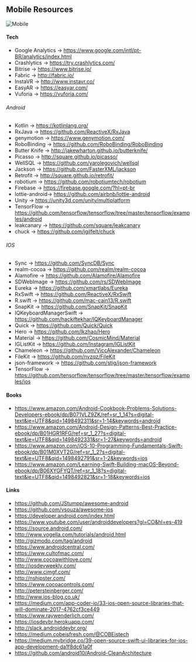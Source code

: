 ## Mobile Resources

![Mobile](http://d1vqbpto5tbbz0.cloudfront.net/blog/wp-content/uploads/2015/01/21180000/iOS-and-Android.jpg)

#### Tech

* Google Analytics -> https://www.google.com/intl/pt-BR/analytics/index.html
* Crashlytics -> https://try.crashlytics.com/
* Bitrise -> https://www.bitrise.io/
* Fabric -> http://fabric.io/
* InstaVR -> http://www.instavr.co/
* EasyAR -> https://easyar.com/
* Vuforia -> https://vuforia.com/

###### Android

* Kotlin -> https://kotlinlang.org/
* RxJava -> https://github.com/ReactiveX/RxJava
* genymotion -> https://www.genymotion.com/
* RoboBinding -> https://github.com/RoboBinding/RoboBinding
* Butter Knife -> http://jakewharton.github.io/butterknife/
* Picasso -> http://square.github.io/picasso/
* WellSQL -> https://github.com/yarolegovich/wellsql
* Jackson -> https://github.com/FasterXML/jackson
* Retrofit -> http://square.github.io/retrofit/
* robotium -> https://github.com/robotiumtech/robotium
* Firebase -> https://firebase.google.com/?hl=pt-br
* lottie-android-> https://github.com/airbnb/lottie-android
* Unity -> https://unity3d.com/unity/multiplatform
* TensorFlow -> https://github.com/tensorflow/tensorflow/tree/master/tensorflow/examples/android
* leakcanary -> https://github.com/square/leakcanary
* chuck -> https://github.com/jgilfelt/chuck

###### IOS

* Sync -> https://github.com/SyncDB/Sync
* realm-cocoa -> https://github.com/realm/realm-cocoa
* Alamofire -> https://github.com/Alamofire/Alamofire
* SDWebImage -> https://github.com/rs/SDWebImage
* Eureka -> https://github.com/xmartlabs/Eureka
* RxSwift -> https://github.com/ReactiveX/RxSwift
* R.swift -> https://github.com/mac-cain13/R.swift
* SnapKit -> https://github.com/SnapKit/SnapKit
* IQKeyboardManagerSwift -> https://github.com/hackiftekhar/IQKeyboardManager
* Quick -> https://github.com/Quick/Quick
* Hero -> https://github.com/lkzhao/Hero
* Material -> https://github.com/CosmicMind/Material
* IGListKit -> https://github.com/Instagram/IGListKit
* Chameleon -> https://github.com/ViccAlexander/Chameleon
* FileKit -> https://github.com/nvzqz/FileKit
* json-framework -> https://github.com/stig/json-framework
* TensorFlow -> https://github.com/tensorflow/tensorflow/tree/master/tensorflow/examples/ios

#### Books

* https://www.amazon.com/Android-Cookbook-Problems-Solutions-Developers-ebook/dp/B071VLZ9ZK/ref=sr_1_14?s=digital-text&ie=UTF8&qid=1498492311&sr=1-14&keywords=android
* https://www.amazon.com/Android-Design-Patterns-Best-Practice-ebook/dp/B01HGR1RFG/ref=sr_1_27?s=digital-text&ie=UTF8&qid=1498492331&sr=1-27&keywords=android
* https://www.amazon.com/iOS-10-Programming-Fundamentals-Swift-ebook/dp/B01M0XVT2G/ref=sr_1_2?s=digital-text&ie=UTF8&qid=1498492791&sr=1-2&keywords=ios
* https://www.amazon.com/Learning-Swift-Building-macOS-Beyond-ebook/dp/B06XYGFYQT/ref=sr_1_18?s=digital-text&ie=UTF8&qid=1498492821&sr=1-18&keywords=ios

#### Links

* https://github.com/JStumpp/awesome-android
* https://github.com/vsouza/awesome-ios
* https://developer.android.com/index.html
* https://www.youtube.com/user/androiddevelopers?gl=CO&hl=es-419
* https://source.android.com/
* http://www.vogella.com/tutorials/android.html
* http://gizmodo.com/tag/android
* https://www.androidcentral.com/
* https://www.cultofmac.com/
* http://www.cocoawithlove.com/
* http://iosdevweekly.com/
* http://www.cimgf.com/
* http://nshipster.com/
* https://www.cocoacontrols.com/
* http://petersteinberger.com/
* http://www.ios-blog.co.uk/
* https://medium.com/app-coder-io/33-ios-open-source-libraries-that-will-dominate-2017-4762cf3ce449
* https://www.raywenderlich.com/
* https://iosdevbr.herokuapp.com/
* http://slack.androiddevbr.org/
* https://medium.cobeisfresh.com/@COBEistech
* https://medium.mybridge.co/39-open-source-swift-ui-libraries-for-ios-app-development-da1f8dc61a0f
* https://github.com/android10/Android-CleanArchitecture
